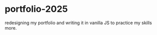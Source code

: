 # portfolio-2025

redesigning my portfolio and writing it in vanilla JS to practice my skills more.
